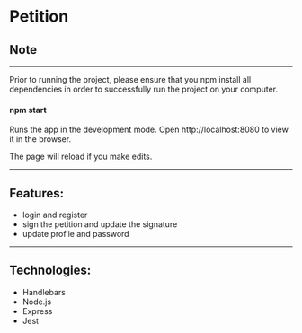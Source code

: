 # Petition

## Note
___

Prior to running the project, please ensure that you npm install all dependencies in order to successfully run the project on your computer.



#### npm start

Runs the app in the development mode.
Open http://localhost:8080 to view it in the browser.

The page will reload if you make edits.

___

## Features:
* login and register
* sign the petition and update the signature
* update profile and password

___

## Technologies:

* Handlebars
* Node.js
* Express
* Jest